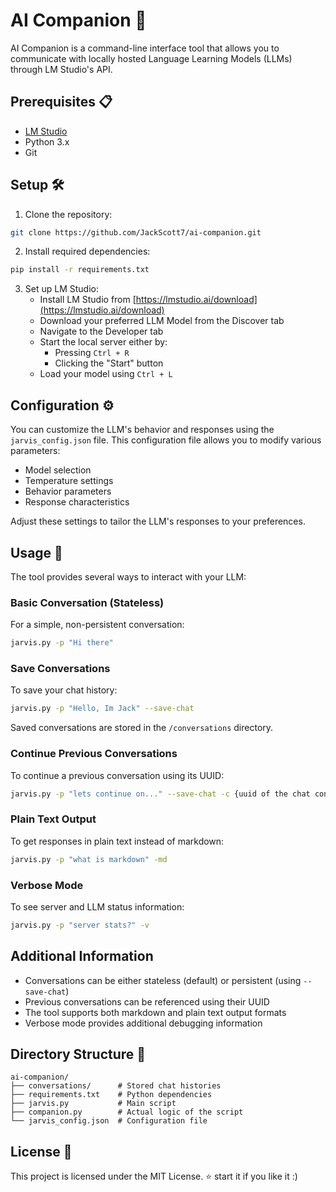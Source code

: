 # AI Companion 🤖

AI Companion is a command-line interface tool that allows you to communicate with locally hosted Language Learning Models (LLMs) through LM Studio's API.

## Prerequisites 📋

- [LM Studio](https://lmstudio.ai/)
- Python 3.x
- Git

## Setup 🛠️

1. Clone the repository:
```bash
git clone https://github.com/JackScott7/ai-companion.git
```

2. Install required dependencies:
```bash
pip install -r requirements.txt
```

3. Set up LM Studio:
   - Install LM Studio from [https://lmstudio.ai/download](https://lmstudio.ai/download)
   - Download your preferred LLM Model from the Discover tab
   - Navigate to the Developer tab
   - Start the local server either by:
     - Pressing `Ctrl + R`
     - Clicking the "Start" button
   - Load your model using `Ctrl + L`

## Configuration ⚙️

You can customize the LLM's behavior and responses using the `jarvis_config.json` file. This configuration file allows you to modify various parameters:

- Model selection
- Temperature settings
- Behavior parameters
- Response characteristics

Adjust these settings to tailor the LLM's responses to your preferences.

## Usage 💬

The tool provides several ways to interact with your LLM:

### Basic Conversation (Stateless)
For a simple, non-persistent conversation:
```bash
jarvis.py -p "Hi there"
```

### Save Conversations
To save your chat history:
```bash
jarvis.py -p "Hello, Im Jack" --save-chat
```
Saved conversations are stored in the `/conversations` directory.

### Continue Previous Conversations
To continue a previous conversation using its UUID:
```bash
jarvis.py -p "lets continue on..." --save-chat -c {uuid of the chat conversation}
```

### Plain Text Output
To get responses in plain text instead of markdown:
```bash
jarvis.py -p "what is markdown" -md
```

### Verbose Mode
To see server and LLM status information:
```bash
jarvis.py -p "server stats?" -v
```

## Additional Information

- Conversations can be either stateless (default) or persistent (using `--save-chat`)
- Previous conversations can be referenced using their UUID
- The tool supports both markdown and plain text output formats
- Verbose mode provides additional debugging information

## Directory Structure 📂
```
ai-companion/
├── conversations/      # Stored chat histories
├── requirements.txt    # Python dependencies
├── jarvis.py           # Main script
├── companion.py        # Actual logic of the script
└── jarvis_config.json  # Configuration file
```

## License 📜
This project is licensed under the MIT License. ⭐ start it if you like it :)
